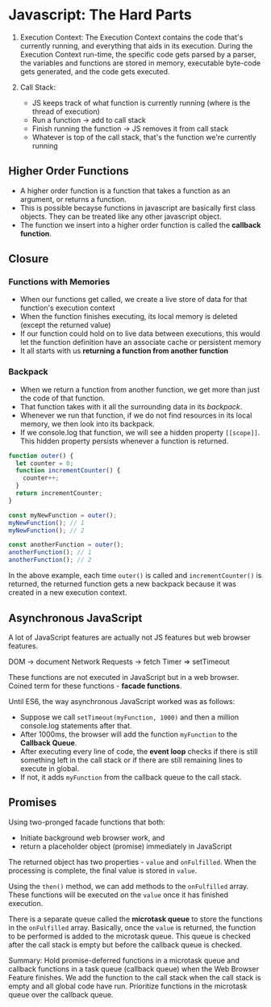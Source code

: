 # Javascript: The Hard Parts

1. Execution Context: The Execution Context contains the code that's currently running, and everything that aids in its execution. During the Execution Context run-time, the specific code gets parsed by a parser, the variables and functions are stored in memory, executable byte-code gets generated, and the code gets executed.

2. Call Stack:
   - JS keeps track of what function is currently running (where is the thread of execution)
   - Run a function -> add to call stack
   - Finish running the function -> JS removes it from call stack
   - Whatever is top of the call stack, that's the function we're currently running

## Higher Order Functions

- A higher order function is a function that takes a function as an argument, or returns a function.
- This is possible becayse functions in javascript are basically first class objects. They can be treated like any other javascript object.
- The function we insert into a higher order function is called the **callback function**.

## Closure

### Functions with Memories

- When our functions get called, we create a live store of data for that function's execution context
- When the function finishes executing, its local memory is deleted (except the returned value)
- If our function could hold on to live data between executions, this would let the function definition have an associate cache or persistent memory
- It all starts with us **returning a function from another function**

### Backpack

- When we return a function from another function, we get more than just the code of that function.
- That function takes with it all the surrounding data in its _backpack_.
- Whenever we run that function, if we do not find resources in its local memory, we then look into its backpack.
- If we console.log that function, we will see a hidden property `[[scope]]`. This hidden property persists whenever a function is returned.

```js
function outer() {
  let counter = 0;
  function incrementCounter() {
    counter++;
  }
  return incrementCounter;
}

const myNewFunction = outer();
myNewFunction(); // 1
myNewFunction(); // 2

const anotherFunction = outer();
anotherFunction(); // 1
anotherFunction(); // 2
```

In the above example, each time `outer()` is called and `incrementCounter()` is returned, the returned function gets a new backpack because it was created in a new execution context.

## Asynchronous JavaScript

A lot of JavaScript features are actually not JS features but web browser features.

DOM -> document
Network Requests -> fetch
Timer => setTimeout

These functions are not executed in JavaScript but in a web browser. Coined term for these functions - **facade functions**.

Until ES6, the way asynchronous JavaScript worked was as follows:

- Suppose we call `setTimeout(myFunction, 1000)` and then a million console.log statements after that.
- After 1000ms, the browser will add the function `myFunction` to the **Callback Queue**.
- After executing every line of code, the **event loop** checks if there is still something left in the call stack or if there are still remaining lines to execute in global.
- If not, it adds `myFunction` from the callback queue to the call stack.

## Promises

Using two-pronged facade functions that both:

- Initiate background web browser work, and
- return a placeholder object (promise) immediately in JavaScript

The returned object has two properties - `value` and `onFulfilled`.
When the processing is complete, the final value is stored in `value`.

Using the `then()` method, we can add methods to the `onFulfilled` array. These functions will be executed on the `value` once it has finished execution.

There is a separate queue called the **microtask queue** to store the functions in the `onFulfilled` array. Basically, once the `value` is returned, the function to be performed is added to the microtask queue. This queue is checked after the call stack is empty but before the callback queue is checked.

Summary: Hold promise-deferred functions in a microtask queue and callback functions in a task queue (callback queue) when the Web Browser Feature finishes. We add the function to the call stack when the call stack is empty and all global code have run. Prioritize functions in the microtask queue over the callback queue.
